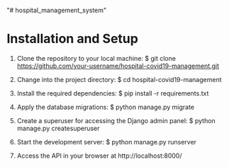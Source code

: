 "# hospital_management_system" 
# Installation and Setup

1. Clone the repository to your local machine:
$ git clone https://github.com/your-username/hospital-covid19-management.git

2. Change into the project directory:
$ cd hospital-covid19-management

3. Install the required dependencies:
$ pip install -r requirements.txt

4. Apply the database migrations:
$ python manage.py migrate

5. Create a superuser for accessing the Django admin panel:
$ python manage.py createsuperuser

6. Start the development server:
$ python manage.py runserver

7. Access the API in your browser at http://localhost:8000/